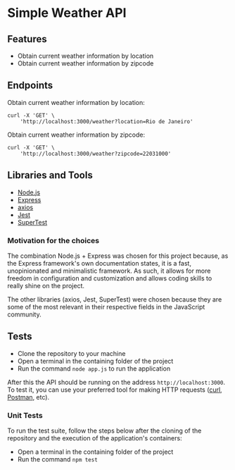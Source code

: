 # Simple Weather API

## Features

- Obtain current weather information by location
- Obtain current weather information by zipcode

## Endpoints

Obtain current weather information by location:
<pre><code>curl -X 'GET' \
    'http://localhost:3000/weather?location=Rio de Janeiro'
</code></pre>

Obtain current weather information by zipcode:
<pre><code>curl -X 'GET' \
    'http://localhost:3000/weather?zipcode=22031000'
</code></pre>

## Libraries and Tools

- [Node.js](https://nodejs.org/en/)
- [Express](https://expressjs.com/)
- [axios](https://www.npmjs.com/package/axios)
- [Jest](https://jestjs.io/)
- [SuperTest](https://www.npmjs.com/package/supertest)

### Motivation for the choices

The combination Node.js + Express was chosen for this project because, as the Express framework's own documentation states, it is a fast, unopinionated and minimalistic framework. As such, it allows for more freedom in configuration and customization and allows coding skills to really shine on the project.

The other libraries (axios, Jest, SuperTest) were chosen because they are some of the most relevant in their respective fields in the JavaScript community.

## Tests

- Clone the repository to your machine
- Open a terminal in the containing folder of the project
- Run the command `node app.js` to run the application

After this the API should be running on the address `http://localhost:3000`. To test it, you can use your preferred tool for making HTTP requests ([curl](https://curl.se/), [Postman](https://www.postman.com/), etc).

### Unit Tests

To run the test suite, follow the steps below after the cloning of the repository and the execution of the application's containers:

- Open a terminal in the containing folder of the project
- Run the command `npm test`